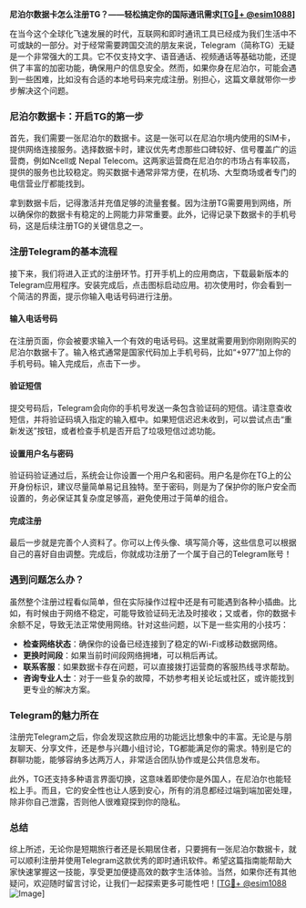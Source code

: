 **尼泊尔数据卡怎么注册TG？——轻松搞定你的国际通讯需求[[TG💪+ @esim1088](https://t.me/s/esim1088)]**

在当今这个全球化飞速发展的时代，互联网和即时通讯工具已经成为我们生活中不可或缺的一部分。对于经常需要跨国交流的朋友来说，Telegram（简称TG）无疑是一个非常强大的工具。它不仅支持文字、语音通话、视频通话等基础功能，还提供了丰富的加密功能，确保用户的信息安全。然而，如果你身在尼泊尔，可能会遇到一些困难，比如没有合适的本地号码来完成注册。别担心，这篇文章就带你一步步解决这个问题。

### 尼泊尔数据卡：开启TG的第一步

首先，我们需要一张尼泊尔的数据卡。这是一张可以在尼泊尔境内使用的SIM卡，提供网络连接服务。选择数据卡时，建议优先考虑那些口碑较好、信号覆盖广的运营商，例如Ncell或 Nepal Telecom。这两家运营商在尼泊尔的市场占有率较高，提供的服务也比较稳定。购买数据卡通常非常方便，在机场、大型商场或者专门的电信营业厅都能找到。

拿到数据卡后，记得激活并充值足够的流量套餐。因为注册TG需要用到网络，所以确保你的数据卡有稳定的上网能力非常重要。此外，记得记录下数据卡的手机号码，这是后续注册TG的关键信息之一。

### 注册Telegram的基本流程

接下来，我们将进入正式的注册环节。打开手机上的应用商店，下载最新版本的Telegram应用程序。安装完成后，点击图标启动应用。初次使用时，你会看到一个简洁的界面，提示你输入电话号码进行注册。

#### 输入电话号码

在注册页面，你会被要求输入一个有效的电话号码。这里就需要用到你刚刚购买的尼泊尔数据卡了。输入格式通常是国家代码加上手机号码，比如“+977”加上你的手机号码。输入完成后，点击下一步。

#### 验证短信

提交号码后，Telegram会向你的手机号发送一条包含验证码的短信。请注意查收短信，并将验证码填入指定的输入框中。如果短信迟迟未收到，可以尝试点击“重新发送”按钮，或者检查手机是否开启了垃圾短信过滤功能。

#### 设置用户名与密码

验证码验证通过后，系统会让你设置一个用户名和密码。用户名是你在TG上的公开身份标识，建议尽量简单易记且独特。至于密码，则是为了保护你的账户安全而设置的，务必保证其复杂度足够高，避免使用过于简单的组合。

#### 完成注册

最后一步就是完善个人资料了。你可以上传头像、填写简介等，这些信息可以根据自己的喜好自由调整。完成后，你就成功注册了一个属于自己的Telegram账号！

### 遇到问题怎么办？

虽然整个注册过程看似简单，但在实际操作过程中还是有可能遇到各种小插曲。比如，有时候由于网络不稳定，可能导致验证码无法及时接收；又或者，你的数据卡余额不足，导致无法正常使用网络。针对这些问题，以下是一些实用的小技巧：

- **检查网络状态**：确保你的设备已经连接到了稳定的Wi-Fi或移动数据网络。
- **更换时间段**：如果当前时间段网络拥堵，可以稍后再试。
- **联系客服**：如果数据卡存在问题，可以直接拨打运营商的客服热线寻求帮助。
- **咨询专业人士**：对于一些复杂的故障，不妨参考相关论坛或社区，或许能找到更专业的解决方案。

### Telegram的魅力所在

注册完Telegram之后，你会发现这款应用的功能远比想象中的丰富。无论是与朋友聊天、分享文件，还是参与兴趣小组讨论，TG都能满足你的需求。特别是它的群聊功能，能够容纳多达两万人，非常适合团队协作或是公共信息发布。

此外，TG还支持多种语言界面切换，这意味着即使你是外国人，在尼泊尔也能轻松上手。而且，它的安全性也让人感到安心，所有的消息都经过端到端加密处理，除非你自己泄露，否则他人很难窥探到你的隐私。

### 总结

综上所述，无论你是短期旅行者还是长期居住者，只要拥有一张尼泊尔数据卡，就可以顺利注册并使用Telegram这款优秀的即时通讯软件。希望这篇指南能帮助大家快速掌握这一技能，享受更加便捷高效的数字生活体验。当然，如果你还有其他疑问，欢迎随时留言讨论，让我们一起探索更多可能性吧！[[TG💪+ @esim1088](https://t.me/s/esim1088) ![Image](https://i.postimg.cc/4NQfJmqS/Snipaste-2025-05-13-00-14-12.png)]